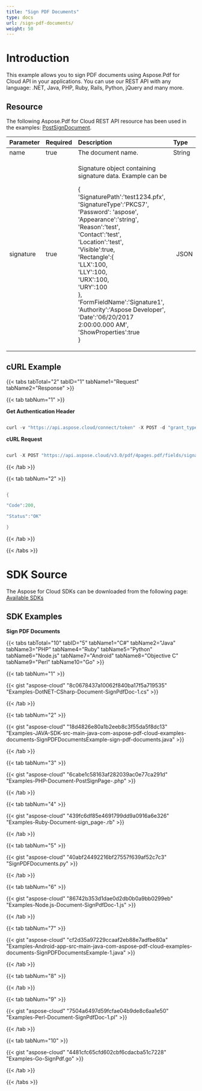 ```yaml
---
title: "Sign PDF Documents"
type: docs
url: /sign-pdf-documents/
weight: 50
---
```


# **Introduction**
This example allows you to sign PDF documents using Aspose.Pdf for Cloud API in your applications. You can use our REST API with any language: .NET, Java, PHP, Ruby, Rails, Python, jQuery and many more.
## **Resource**
The following Aspose.Pdf for Cloud REST API resource has been used in the examples: [PostSignDocument](https://apireference.aspose.cloud/pdf/#!/Document/PostSignDocument).

|**Parameter**|**Required**|**Description**|**Type**|
| :- | :- | :- | :- |
|name|true|The document name.|String|
|signature|true|<p>Signature object containing signature data. Example can be</p><p>{<br>'SignaturePath':'test1234.pfx',<br>'SignatureType':'PKCS7',<br>'Password': 'aspose',<br>'Appearance':'string',<br>'Reason':'test',<br>'Contact':'test',<br>'Location':'test',<br>'Visible':true,<br>'Rectangle':{<br>'LLX':100,<br>'LLY':100,<br>'URX':100,<br>'URY':100<br>},<br>'FormFieldName':'Signature1',<br>'Authority':'Aspose Developer',<br>'Date':'06/20/2017 2:00:00.000 AM',<br>'ShowProperties':true<br>}</p>|` `JSON|

## **cURL Example**
{{< tabs tabTotal="2" tabID="1" tabName1="Request" tabName2="Response" >}}

{{< tab tabNum="1" >}}

**Get Authentication Header**

```java

curl -v "https://api.aspose.cloud/connect/token" -X POST -d "grant_type=client_credentials&client_id=<APP_SID>&client_secret=<APP_KEY>" -H "Content-Type: application/x-www-form-urlencoded" -H "Accept: application/json"

```

**cURL Request**

```java

curl -X POST "https://api.aspose.cloud/v3.0/pdf/4pages.pdf/fields/signature" -H "accept: application/json"  -H "Content-Type: application/json" -d "{ \"Links\": [ { \"Href\": \"http://abc.com/abc.pdf\", \"Rel\": \"string\", \"Type\": \"string\", \"Title\": \"string\" } ], \"PartialName\": \"string\", \"FullName\": \"string\", \"Rect\": { \"LLX\": 0, \"LLY\": 0, \"URX\": 0, \"URY\": 0 }, \"Value\": \"string\", \"PageIndex\": 0, \"Height\": 0, \"Width\": 0, \"ZIndex\": 0, \"IsGroup\": true, \"IsSharedField\": true, \"Flags\": [ \"Default\" ], \"Color\": { \"A\": 0, \"R\": 0, \"G\": 0, \"B\": 0 }, \"Contents\": \"string\", \"Margin\": { \"Left\": 0, \"Right\": 0, \"Top\": 0, \"Bottom\": 0 }, \"Highlighting\": \"None\", \"HorizontalAlignment\": \"None\", \"VerticalAlignment\": \"None\", \"Border\": { \"Width\": 0, \"EffectIntensity\": 0, \"Style\": \"Solid\", \"Effect\": \"None\", \"Dash\": { \"On\": 0, \"Off\": 0 }, \"Color\": { \"A\": 0, \"R\": 0, \"G\": 0, \"B\": 0 } }, \"Signature\": { \"SignaturePath\": \"string\", \"SignatureType\": \"PKCS1\", \"Password\": \"string\", \"Appearance\": \"string\", \"Reason\": \"string\", \"Contact\": \"string\", \"Location\": \"string\", \"Visible\": true, \"Rectangle\": { \"LLX\": 0, \"LLY\": 0, \"URX\": 0, \"URY\": 0 }, \"FormFieldName\": \"string\", \"Authority\": \"string\", \"Date\": \"string\", \"ShowProperties\": true, \"TimestampSettings\": { \"ServerUrl\": \"string\", \"BasicAuthCredentials\": \"string\" }, \"IsValid\": true, \"CustomAppearance\": { \"FontFamilyName\": \"string\", \"FontSize\": 0, \"ShowContactInfo\": true, \"ShowReason\": true, \"ShowLocation\": true, \"ContactInfoLabel\": \"string\", \"ReasonLabel\": \"string\", \"LocationLabel\": \"string\", \"DigitalSignedLabel\": \"string\", \"DateSignedAtLabel\": \"string\", \"DateTimeLocalFormat\": \"string\", \"DateTimeFormat\": \"string\" } }}" -H "authorization: Bearer eyJhbGciOiJSUzI1NiIsInR5cCI6IkpXVCJ9.eyJuYmYiOjE1OTQzNjg3MzIsImV4cCI6MTU5NDQ1NTEzMiwiaXNzIjoiaHR0cHM6Ly9hcGkuYXNwb3NlLmNsb3VkIiwiYXVkIjpbImh0dHBzOi8vYXBpLmFzcG9zZS5jbG91ZC9yZXNvdXJjZXMiLCJhcGkucGxhdGZvcm0iLCJhcGkucHJvZHVjdHMiLCJhcGkuc3RvcmFnZSJdLCJjbGllbnRfaWQiOiJiZmM1MzQyOS01NzkwLTRhZTUtOGE5Ni04OWVjYWJlNGIyYTAiLCJjbGllbnRfZGVmYXVsdF9zdG9yYWdlIjoiMjVDNDNBNUMtMEQ1RS00MjFCLTlGMTUtQjRCNzY0RDRCMEVEIiwiY2xpZW50X2lkU3J2SWQiOiI0MDQ4OTkiLCJzY29wZSI6WyJhcGkucGxhdGZvcm0iLCJhcGkucHJvZHVjdHMiLCJhcGkuc3RvcmFnZSJdfQ.dffSyfQnUjUeHWxe1x8F-aWcQLmDLQH11nEo6yi5udVSBLMIQdQ9rZbF52MzYygIBch8j_Ee8t3vVgP754cp1sEOjqOqQ3ZzmT8gGe4X4hp57Y5CU2N0Wqv4CGYY7_TFplRl-1xsUVYjmDZMND0-JjSCSGPXXjy0A0PV8qfIAfBGyImSApdAbD9qJTfwncaZLOeQN_KL-9p3QyScT9d7V_NvXMA_cYc6XQZtlJvgO-Zn4EypNUS2n4kwkJqh3dxrrmMiHZlSsDRCmSP16BcI4xDUtU7LEyJJFUdR4bUM4e_CtNW3tedwT-D5UI06gIYjTV2cKekgfVCGC-9sVcMmpQ"

```

{{< /tab >}}

{{< tab tabNum="2" >}}

```java

{

"Code":200,

"Status":"OK"

}

```

{{< /tab >}}

{{< /tabs >}}
# **SDK Source**
The Aspose for Cloud SDKs can be downloaded from the following page: [Available SDKs](/pdf/available-sdks/)
## **SDK Examples**
**Sign PDF Documents**

{{< tabs tabTotal="10" tabID="5" tabName1="C#" tabName2="Java" tabName3="PHP" tabName4="Ruby" tabName5="Python" tabName6="Node.js" tabName7="Android" tabName8="Objective C" tabName9="Perl" tabName10="Go" >}}

{{< tab tabNum="1" >}}

{{< gist "aspose-cloud" "8c0678437a10062f840ba17f5a719535" "Examples-DotNET-CSharp-Document-SignPdfDoc-1.cs" >}}

{{< /tab >}}

{{< tab tabNum="2" >}}

{{< gist "aspose-cloud" "18d4826e80a1b2eeb8c3f55da5f8dc13" "Examples-JAVA-SDK-src-main-java-com-aspose-pdf-cloud-examples-documents-SignPDFDocumentsExample-sign-pdf-documents.java" >}}

{{< /tab >}}

{{< tab tabNum="3" >}}

{{< gist "aspose-cloud" "6cabe1c58163af282039ac0e77ca291d" "Examples-PHP-Document-PostSignPage-.php" >}}

{{< /tab >}}

{{< tab tabNum="4" >}}

{{< gist "aspose-cloud" "439fc6df85e4691799dd9a0916a6e326" "Examples-Ruby-Document-sign_page-.rb" >}}

{{< /tab >}}

{{< tab tabNum="5" >}}

{{< gist "aspose-cloud" "40abf24492216bf27557f639af52c7c3" "SignPDFDocuments.py" >}}

{{< /tab >}}

{{< tab tabNum="6" >}}

{{< gist "aspose-cloud" "86742b353d1dae0d2db0b0a9bb0299eb" "Examples-Node.js-Document-SignPdfDoc-1.js" >}}

{{< /tab >}}

{{< tab tabNum="7" >}}

{{< gist "aspose-cloud" "cf2d35a97229ccaaf2eb88e7adfbe80a" "Examples-Android-app-src-main-java-com-aspose-pdf-cloud-examples-documents-SignPDFDocumentsExample-1.java" >}}

{{< /tab >}}

{{< tab tabNum="8" >}}

{{< /tab >}}

{{< tab tabNum="9" >}}

{{< gist "aspose-cloud" "7504a6497d59fcfae04b9de8c6aa1e50" "Examples-Perl-Document-SignPdfDoc-1.pl" >}}

{{< /tab >}}

{{< tab tabNum="10" >}}

{{< gist "aspose-cloud" "4481cfc65cfd602cbf6cdacba51c7228" "Examples-Go-SignPdf.go" >}}

{{< /tab >}}

{{< /tabs >}}
